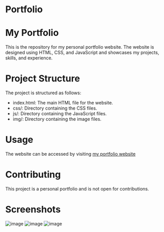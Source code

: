 
# Portfolio
# My Portfolio
This is the repository for my personal portfolio website. The website is designed using HTML, CSS, and JavaScript and showcases my projects, skills, and experience.

# Project Structure
The project is structured as follows:

+ index.html: The main HTML file for the website.
+ css/: Directory containing the CSS files.
+ js/: Directory containing the JavaScript files.
+ img/: Directory containing the image files.
# Usage
The website can be accessed by visiting [my portfolio website](https://kapilkukreja.netlify.app)

# Contributing
This project is a personal portfolio and is not open for contributions. 

# Screenshots
![image](https://user-images.githubusercontent.com/99945815/232199510-d6d5584a-edac-4896-b5d7-802a8c52b63c.png)
![image](https://user-images.githubusercontent.com/99945815/232199518-93750d47-277c-4c64-b411-77da6e2df97a.png)
![image](https://user-images.githubusercontent.com/99945815/232199552-c310ac65-1996-48c5-8594-a55ec0965c99.png)